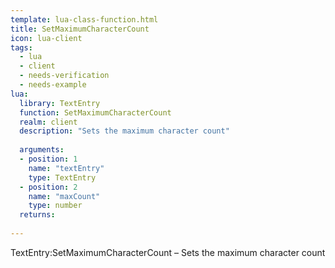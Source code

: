 ```yaml
---
template: lua-class-function.html
title: SetMaximumCharacterCount
icon: lua-client
tags:
  - lua
  - client
  - needs-verification
  - needs-example
lua:
  library: TextEntry
  function: SetMaximumCharacterCount
  realm: client
  description: "Sets the maximum character count"
  
  arguments:
  - position: 1
    name: "textEntry"
    type: TextEntry
  - position: 2
    name: "maxCount"
    type: number
  returns:
    
---
```


<div class="lua__search__keywords">
TextEntry:SetMaximumCharacterCount &#x2013; Sets the maximum character count
</div>
